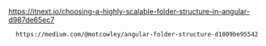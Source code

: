  https://itnext.io/choosing-a-highly-scalable-folder-structure-in-angular-d987de65ec7
      
      https://medium.com/@motcowley/angular-folder-structure-d1809be95542
      
